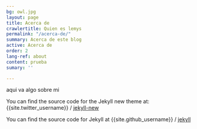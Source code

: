```yaml
---
bg: owl.jpg
layout: page
title: Acerca de
crawlertitle: Quien es lemys
permalink: "/acerca-de/"
summary: Acerca de este blog
active: Acerca de
order: 2
lang-ref: about
content: prueba
sumary: ''

---
```

aqui va algo sobre mi

You can find the source code for the Jekyll new theme at:
{{site.twitter_username}} /
[jekyll-new](https://github.com/jglovier/jekyll-new)

You can find the source code for Jekyll at
{{site.github_username}} /
[jekyll](https://github.com/jekyll/jekyll)